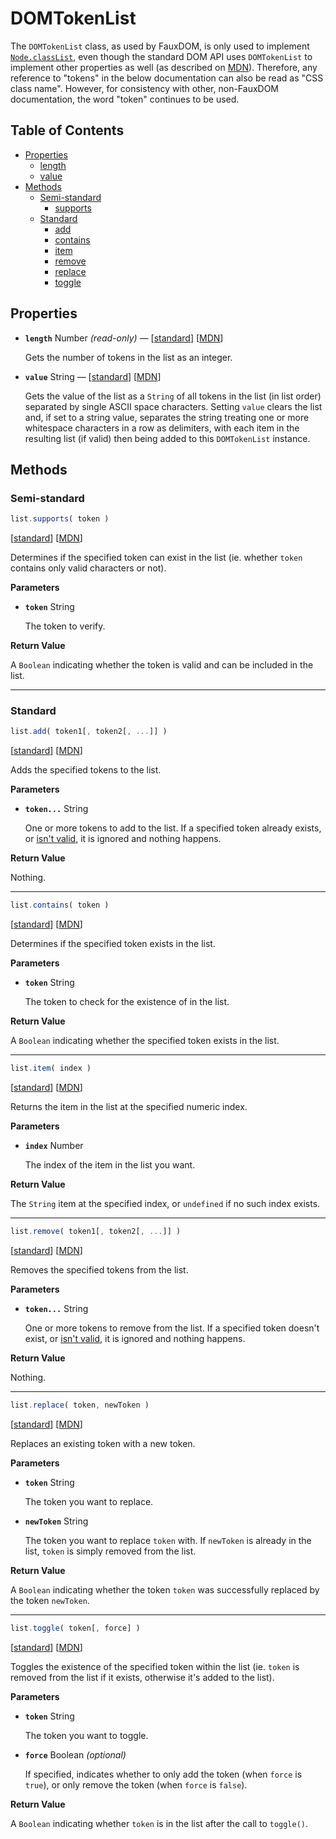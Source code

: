 # DOMTokenList

The `DOMTokenList` class, as used by FauxDOM, is only used to implement [`Node.classList`](Node.md#properties-class-list), even though the standard DOM API uses `DOMTokenList` to implement other properties as well (as described on [MDN](https://developer.mozilla.org/en-US/docs/Web/API/DOMTokenList)). Therefore, any reference to "tokens" in the below documentation can also be read as "CSS class name". However, for consistency with other, non-FauxDOM documentation, the word "token" continues to be used.

## Table of Contents

- [Properties](#properties)
  - [length](#properties-length)
  - [value](#properties-value)
- [Methods](#methods)
  - [Semi-standard](#semi-standard)
    - [supports](#methods-supports)
  - [Standard](#standard)
    - [add](#methods-add)
    - [contains](#methods-contains)
    - [item](#methods-item)
    - [remove](#methods-remove)
    - [replace](#methods-replace)
    - [toggle](#methods-toggle)

## Properties

- <a name="properties-length"></a>**`length`** Number *(read-only)* — [[standard](https://dom.spec.whatwg.org/#dom-domtokenlist-length)] [[MDN](https://developer.mozilla.org/en-US/docs/Web/API/DOMTokenList/length)]

  Gets the number of tokens in the list as an integer.

- <a name="properties-value"></a>**`value`** String — [[standard](https://dom.spec.whatwg.org/#dom-domtokenlist-value)] [[MDN](https://developer.mozilla.org/en-US/docs/Web/API/DOMTokenList/value)]

  Gets the value of the list as a `String` of all tokens in the list (in list order) separated by single ASCII space characters. Setting `value` clears the list and, if set to a string value, separates the string treating one or more whitespace characters in a row as delimiters, with each item in the resulting list (if valid) then being added to this `DOMTokenList` instance.

## Methods

### Semi-standard

<a name="methods-supports"></a>

```javascript
list.supports( token )
```

[[standard](https://dom.spec.whatwg.org/#dom-domtokenlist-supports)] [[MDN](https://developer.mozilla.org/en-US/docs/Web/API/DOMTokenList/supports)]

Determines if the specified token can exist in the list (ie. whether `token` contains only valid characters or not).

**Parameters**

- **`token`** String

  The token to verify.

**Return Value**

A `Boolean` indicating whether the token is valid and can be included in the list.

----

### Standard

<a name="methods-add"></a>

```javascript
list.add( token1[, token2[, ...]] )
```

[[standard](https://dom.spec.whatwg.org/#dom-domtokenlist-add)] [[MDN](https://developer.mozilla.org/en-US/docs/Web/API/DOMTokenList/add)]

Adds the specified tokens to the list.

**Parameters**

- **`token...`** String

  One or more tokens to add to the list. If a specified token already exists, or [isn't valid](#methods-supports), it is ignored and nothing happens.

**Return Value**

Nothing.

----

<a name="methods-contains"></a>

```javascript
list.contains( token )
```

[[standard](https://dom.spec.whatwg.org/#dom-domtokenlist-contains)] [[MDN](https://developer.mozilla.org/en-US/docs/Web/API/DOMTokenList/contains)]

Determines if the specified token exists in the list.

**Parameters**

- **`token`** String

  The token to check for the existence of in the list.

**Return Value**

A `Boolean` indicating whether the specified token exists in the list.

----

<a name="methods-item"></a>

```javascript
list.item( index )
```

[[standard](https://dom.spec.whatwg.org/#dom-domtokenlist-item)] [[MDN](https://developer.mozilla.org/en-US/docs/Web/API/DOMTokenList/item)]

Returns the item in the list at the specified numeric index.

**Parameters**

- **`index`** Number

  The index of the item in the list you want.

**Return Value**

The `String` item at the specified index, or `undefined` if no such index exists.

----

<a name="methods-remove"></a>

```javascript
list.remove( token1[, token2[, ...]] )
```

[[standard](https://dom.spec.whatwg.org/#dom-domtokenlist-remove)] [[MDN](https://developer.mozilla.org/en-US/docs/Web/API/DOMTokenList/remove)]

Removes the specified tokens from the list.

**Parameters**

- **`token...`** String

  One or more tokens to remove from the list. If a specified token doesn't exist, or [isn't valid](#methods-supports), it is ignored and nothing happens.

**Return Value**

Nothing.

----

<a name="methods-replace"></a>

```javascript
list.replace( token, newToken )
```

[[standard](https://dom.spec.whatwg.org/#dom-domtokenlist-replace)] [[MDN](https://developer.mozilla.org/en-US/docs/Web/API/DOMTokenList/replace)]

Replaces an existing token with a new token.

**Parameters**

- **`token`** String

  The token you want to replace.

- **`newToken`** String

  The token you want to replace `token` with. If `newToken` is already in the list, `token` is simply removed from the list.

**Return Value**

A `Boolean` indicating whether the token `token` was successfully replaced by the token `newToken`.

----

<a name="methods-toggle"></a>

```javascript
list.toggle( token[, force] )
```

[[standard](https://dom.spec.whatwg.org/#dom-domtokenlist-toggle)] [[MDN](https://developer.mozilla.org/en-US/docs/Web/API/DOMTokenList/toggle)]

Toggles the existence of the specified token within the list (ie. `token` is removed from the list if it exists, otherwise it's added to the list).

**Parameters**

- **`token`** String

  The token you want to toggle.

- **`force`** Boolean *(optional)*

  If specified, indicates whether to only add the token (when `force` is `true`), or only remove the token (when `force` is `false`).

**Return Value**

A `Boolean` indicating whether `token` is in the list after the call to `toggle()`.